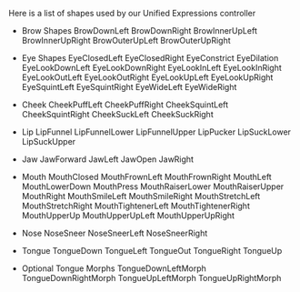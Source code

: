 Here is a list of shapes used by our Unified Expressions controller

 - Brow Shapes
BrowDownLeft
BrowDownRight
BrowInnerUpLeft
BrowInnerUpRight
BrowOuterUpLeft
BrowOuterUpRight

- Eye Shapes
EyeClosedLeft
EyeClosedRight
EyeConstrict
EyeDilation
EyeLookDownLeft
EyeLookDownRight
EyeLookInLeft
EyeLookInRight
EyeLookOutLeft
EyeLookOutRight
EyeLookUpLeft
EyeLookUpRight
EyeSquintLeft
EyeSquintRight
EyeWideLeft
EyeWideRight

- Cheek
CheekPuffLeft
CheekPuffRight
CheekSquintLeft
CheekSquintRight
CheekSuckLeft
CheekSuckRight

- Lip
LipFunnel
LipFunnelLower
LipFunnelUpper
LipPucker
LipSuckLower
LipSuckUpper

- Jaw
JawForward
JawLeft
JawOpen
JawRight

- Mouth
MouthClosed
MouthFrownLeft
MouthFrownRight
MouthLeft
MouthLowerDown
MouthPress
MouthRaiserLower
MouthRaiserUpper
MouthRight
MouthSmileLeft
MouthSmileRight
MouthStretchLeft
MouthStretchRight
MouthTightenerLeft
MouthTightenerRight
MouthUpperUp
MouthUpperUpLeft
MouthUpperUpRight

- Nose
NoseSneer
NoseSneerLeft
NoseSneerRight

- Tongue
TongueDown
TongueLeft
TongueOut
TongueRight
TongueUp

- Optional Tongue Morphs
TongueDownLeftMorph
TongueDownRightMorph
TongueUpLeftMorph
TongueUpRightMorph
